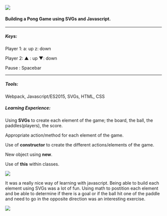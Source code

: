 ![](https://s32.postimg.org/divhhd9gl/Screen_Shot_2017_02_13_at_17_55_36.png)

#### Building a Pong Game using SVGs and Javascript.

- - -

##### Keys:

Player 1:
a: up
z: down

Player 2:
▲ : up
▼: down

Pause :
Spacebar
- - -

##### Tools:

Webpack, Javascript/ES2015, SVGs, HTML, CSS

##### Learning Experience:

Using **SVGs** to create each element of the game; the board, the ball, the paddles(players), the score.

Appropriate action/method for each element of the game.

Use of **constructor** to create the different actions/elements of the game.

New object using **new**.

Use of **this** within classes.

![](https://s14.postimg.org/gfalpq28h/Screen_Shot_2017_02_13_at_17_56_13.png)


It was a really nice way of learning with javascript. Being able to build each element using SVGs was a lot of fun. Using math to postition each element and be able to determine if there is a goal or if the ball hit one of the paddle and need to go in the opposite direction was an interesting exercise.


![](https://s4.postimg.org/jb5hr22v1/Screen_Shot_2017_02_13_at_17_55_55.png)

